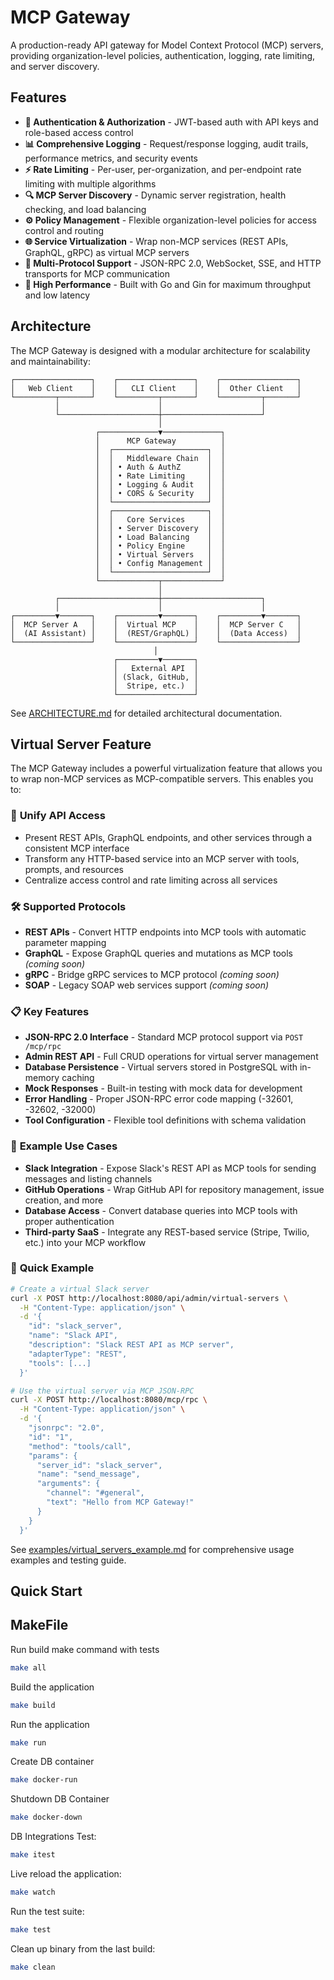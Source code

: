 # MCP Gateway

A production-ready API gateway for Model Context Protocol (MCP) servers, providing organization-level policies, authentication, logging, rate limiting, and server discovery.

## Features

- **🔐 Authentication & Authorization** - JWT-based auth with API keys and role-based access control
- **📊 Comprehensive Logging** - Request/response logging, audit trails, performance metrics, and security events
- **⚡ Rate Limiting** - Per-user, per-organization, and per-endpoint rate limiting with multiple algorithms
- **🔍 MCP Server Discovery** - Dynamic server registration, health checking, and load balancing
- **⚙️ Policy Management** - Flexible organization-level policies for access control and routing
- **🌐 Service Virtualization** - Wrap non-MCP services (REST APIs, GraphQL, gRPC) as virtual MCP servers
- **🔌 Multi-Protocol Support** - JSON-RPC 2.0, WebSocket, SSE, and HTTP transports for MCP communication
- **🚀 High Performance** - Built with Go and Gin for maximum throughput and low latency

## Architecture

The MCP Gateway is designed with a modular architecture for scalability and maintainability:

```
┌─────────────────┐    ┌─────────────────┐    ┌─────────────────┐
│   Web Client    │    │   CLI Client    │    │  Other Client   │
└─────────┬───────┘    └─────────┬───────┘    └─────────┬───────┘
          │                      │                      │
          └──────────────────────┼──────────────────────┘
                                 │
                   ┌─────────────▼─────────────┐
                   │      MCP Gateway          │
                   │  ┌─────────────────────┐  │
                   │  │   Middleware Chain  │  │
                   │  │ • Auth & AuthZ      │  │
                   │  │ • Rate Limiting     │  │
                   │  │ • Logging & Audit   │  │
                   │  │ • CORS & Security   │  │
                   │  └─────────────────────┘  │
                   │  ┌─────────────────────┐  │
                   │  │   Core Services     │  │
                   │  │ • Server Discovery  │  │
                   │  │ • Load Balancing    │  │
                   │  │ • Policy Engine     │  │
                   │  │ • Virtual Servers   │  │
                   │  │ • Config Management │  │
                   │  └─────────────────────┘  │
                   └─────────────┬─────────────┘
                                 │
          ┌──────────────────────┼──────────────────────┐
          │                      │                      │
┌─────────▼───────┐    ┌─────────▼───────┐    ┌─────────▼───────┐
│  MCP Server A   │    │  Virtual MCP    │    │  MCP Server C   │
│  (AI Assistant) │    │  (REST/GraphQL) │    │  (Data Access)  │
└─────────────────┘    └─────────────────┘    └─────────────────┘
                                │
                       ┌─────────▼───────┐
                       │   External API  │
                       │ (Slack, GitHub, │
                       │  Stripe, etc.)  │
                       └─────────────────┘
```

See [ARCHITECTURE.md](./ARCHITECTURE.md) for detailed architectural documentation.

## Virtual Server Feature

The MCP Gateway includes a powerful virtualization feature that allows you to wrap non-MCP services as MCP-compatible servers. This enables you to:

### 🎯 **Unify API Access**
- Present REST APIs, GraphQL endpoints, and other services through a consistent MCP interface
- Transform any HTTP-based service into an MCP server with tools, prompts, and resources
- Centralize access control and rate limiting across all services

### 🛠️ **Supported Protocols**
- **REST APIs** - Convert HTTP endpoints into MCP tools with automatic parameter mapping
- **GraphQL** - Expose GraphQL queries and mutations as MCP tools *(coming soon)*
- **gRPC** - Bridge gRPC services to MCP protocol *(coming soon)*
- **SOAP** - Legacy SOAP web services support *(coming soon)*

### 📋 **Key Features**
- **JSON-RPC 2.0 Interface** - Standard MCP protocol support via `POST /mcp/rpc`
- **Admin REST API** - Full CRUD operations for virtual server management
- **Database Persistence** - Virtual servers stored in PostgreSQL with in-memory caching
- **Mock Responses** - Built-in testing with mock data for development
- **Error Handling** - Proper JSON-RPC error code mapping (-32601, -32602, -32000)
- **Tool Configuration** - Flexible tool definitions with schema validation

### 🚀 **Example Use Cases**
- **Slack Integration** - Expose Slack's REST API as MCP tools for sending messages and listing channels
- **GitHub Operations** - Wrap GitHub API for repository management, issue creation, and more
- **Database Access** - Convert database queries into MCP tools with proper authentication
- **Third-party SaaS** - Integrate any REST-based service (Stripe, Twilio, etc.) into your MCP workflow

### 📖 **Quick Example**
```bash
# Create a virtual Slack server
curl -X POST http://localhost:8080/api/admin/virtual-servers \
  -H "Content-Type: application/json" \
  -d '{
    "id": "slack_server",
    "name": "Slack API",
    "description": "Slack REST API as MCP server",
    "adapterType": "REST",
    "tools": [...] 
  }'

# Use the virtual server via MCP JSON-RPC
curl -X POST http://localhost:8080/mcp/rpc \
  -H "Content-Type: application/json" \
  -d '{
    "jsonrpc": "2.0",
    "id": "1",
    "method": "tools/call",
    "params": {
      "server_id": "slack_server",
      "name": "send_message",
      "arguments": {
        "channel": "#general",
        "text": "Hello from MCP Gateway!"
      }
    }
  }'
```

See [examples/virtual_servers_example.md](./examples/virtual_servers_example.md) for comprehensive usage examples and testing guide.

## Quick Start

## MakeFile

Run build make command with tests
```bash
make all
```

Build the application
```bash
make build
```

Run the application
```bash
make run
```
Create DB container
```bash
make docker-run
```

Shutdown DB Container
```bash
make docker-down
```

DB Integrations Test:
```bash
make itest
```

Live reload the application:
```bash
make watch
```

Run the test suite:
```bash
make test
```

Clean up binary from the last build:
```bash
make clean
```
